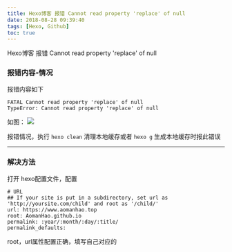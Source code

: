 ```yaml
---
title: Hexo博客 报错 Cannot read property 'replace' of null
date: 2018-08-28 09:39:40
tags: [Hexo, Github]
toc: true
---
```


Hexo博客 报错 Cannot read property 'replace' of null

<!--more-->

### 报错内容-情况

报错内容如下
```
FATAL Cannot read property 'replace' of null
TypeError: Cannot read property 'replace' of null

```
如图：
![](http://p3qhnc0eg.bkt.clouddn.com/blog/img/hexo_error_replace.png)

报错情况，执行 `hexo clean` 清理本地缓存或者 `hexo g` 生成本地缓存时报此错误

---

### 解决方法

打开 hexo配置文件，配置
```
# URL
## If your site is put in a subdirectory, set url as 'http://yoursite.com/child' and root as '/child/'
url: https://www.aomanhao.top
root: AomanHao.github.io
permalink: :year/:month/:day/:title/
permalink_defaults:

```

root，url属性配置正确，填写自己对应的